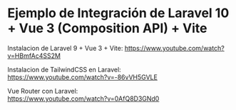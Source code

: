 # Ejemplo de Integración de Laravel 10 + Vue 3 (Composition API) + Vite

Instalacion de Laravel 9 + Vue 3 + Vite:
	https://www.youtube.com/watch?v=HBmfAc4SS2M

Instalacion de TailwindCSS en Laravel:  
	https://www.youtube.com/watch?v=-86vVH5GVLE

Vue Router con Laravel:   
	https://www.youtube.com/watch?v=0AfQ8D3GNd0
